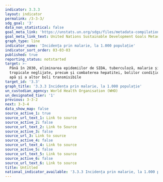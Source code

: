 ```yaml
---
indicator: 3.3.3
layout: indicator
permalink: /3-3-3/
sdg_goal: '3'
data_non_statistical: false
goal_meta_link: 'https://unstats.un.org/sdgs/files/metadata-compilation/Metadata-Goal-3.pdf'
goal_meta_link_text: United Nations Sustainable Development Goals Metadata (PDF 431 KB)
graph_type: line
indicator_name: 'Incidența prin malarie, la 1.000 populație'
indicator_sort_order: 03-03-03
published: true
reporting_status: notstarted
target: >-
  Până în 2030, eliminarea epidemiilor de SIDA, tuberculoză, malarie și boli
  tropicale neglijate, precum și combaterea hepatitei, bolilor condiționate de
  apă și a altor boli transmisibile
target_id: '3.3'
graph_title: '3.3.3 Incidența prin malarie, la 1.000 populație'
un_custodian_agency: World Health Organisation (WHO)
un_designated_tier: '1'
previous: 3-3-2
next: 3-3-4
data_show_map: false
source_active_1: true
source_url_text_1: Link to source
source_active_2: false
source_url_text_2: Link to Source
source_active_3: false
source_url_3: Link to source
source_active_4: false
source_url_text_4: Link to source
source_active_5: false
source_url_text_5: Link to source
source_active_6: false
source_url_text_6: Link to source
title: Untitled
national_indicator_available: '3.3.3 Incidența prin malarie, la 1.000 populație'
---
```

